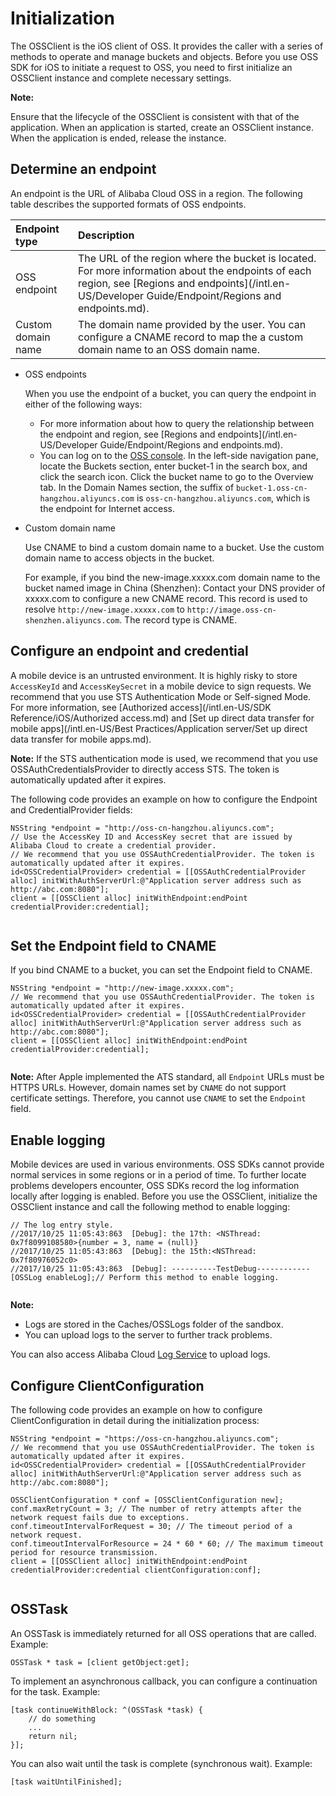# Initialization

The OSSClient is the iOS client of OSS. It provides the caller with a series of methods to operate and manage buckets and objects. Before you use OSS SDK for iOS to initiate a request to OSS, you need to first initialize an OSSClient instance and complete necessary settings.

**Note:**

Ensure that the lifecycle of the OSSClient is consistent with that of the application. When an application is started, create an OSSClient instance. When the application is ended, release the instance.

## Determine an endpoint

An endpoint is the URL of Alibaba Cloud OSS in a region. The following table describes the supported formats of OSS endpoints.

|Endpoint type|Description|
|:------------|:----------|
|OSS endpoint|The URL of the region where the bucket is located. For more information about the endpoints of each region, see [Regions and endpoints](/intl.en-US/Developer Guide/Endpoint/Regions and endpoints.md).|
|Custom domain name|The domain name provided by the user. You can configure a CNAME record to map the a custom domain name to an OSS domain name.|

-   OSS endpoints

    When you use the endpoint of a bucket, you can query the endpoint in either of the following ways:

    -   For more information about how to query the relationship between the endpoint and region, see [Regions and endpoints](/intl.en-US/Developer Guide/Endpoint/Regions and endpoints.md).
    -   You can log on to the [OSS console](https://oss.console.aliyun.com/index#/). In the left-side navigation pane, locate the Buckets section, enter bucket-1 in the search box, and click the search icon. Click the bucket name to go to the Overview tab. In the Domain Names section, the suffix of `bucket-1.oss-cn-hangzhou.aliyuncs.com` is `oss-cn-hangzhou.aliyuncs.com`, which is the endpoint for Internet access.
-   Custom domain name

    Use CNAME to bind a custom domain name to a bucket. Use the custom domain name to access objects in the bucket.

    For example, if you bind the new-image.xxxxx.com domain name to the bucket named image in China \(Shenzhen\): Contact your DNS provider of xxxxx.com to configure a new CNAME record. This record is used to resolve `http://new-image.xxxxx.com` to `http://image.oss-cn-shenzhen.aliyuncs.com`. The record type is CNAME.


## Configure an endpoint and credential

A mobile device is an untrusted environment. It is highly risky to store `AccessKeyId` and `AccessKeySecret` in a mobile device to sign requests. We recommend that you use STS Authentication Mode or Self-signed Mode. For more information, see [Authorized access](/intl.en-US/SDK Reference/iOS/Authorized access.md) and [Set up direct data transfer for mobile apps](/intl.en-US/Best Practices/Application server/Set up direct data transfer for mobile apps.md).

**Note:** If the STS authentication mode is used, we recommend that you use OSSAuthCredentialsProvider to directly access STS. The token is automatically updated after it expires.

The following code provides an example on how to configure the Endpoint and CredentialProvider fields:

```language-objc
NSString *endpoint = "http://oss-cn-hangzhou.aliyuncs.com";
// Use the AccessKey ID and AccessKey secret that are issued by Alibaba Cloud to create a credential provider.
// We recommend that you use OSSAuthCredentialProvider. The token is automatically updated after it expires.
id<OSSCredentialProvider> credential = [[OSSAuthCredentialProvider alloc] initWithAuthServerUrl:@"Application server address such as http://abc.com:8080"];
client = [[OSSClient alloc] initWithEndpoint:endPoint credentialProvider:credential];
			
```

## Set the Endpoint field to CNAME

If you bind CNAME to a bucket, you can set the Endpoint field to CNAME.

```language-objc
NSString *endpoint = "http://new-image.xxxxx.com";
// We recommend that you use OSSAuthCredentialProvider. The token is automatically updated after it expires.
id<OSSCredentialProvider> credential = [[OSSAuthCredentialProvider alloc] initWithAuthServerUrl:@"Application server address such as http://abc.com:8080"];
client = [[OSSClient alloc] initWithEndpoint:endPoint credentialProvider:credential];
			
```

**Note:** After Apple implemented the ATS standard, all `Endpoint` URLs must be HTTPS URLs. However, domain names set by `CNAME` do not support certificate settings. Therefore, you cannot use `CNAME` to set the `Endpoint` field.

## Enable logging

Mobile devices are used in various environments. OSS SDKs cannot provide normal services in some regions or in a period of time. To further locate problems developers encounter, OSS SDKs record the log information locally after logging is enabled. Before you use the OSSClient, initialize the OSSClient instance and call the following method to enable logging:

```language-objc
// The log entry style.
//2017/10/25 11:05:43:863  [Debug]: the 17th: <NSThread: 0x7f8099108580>{number = 3, name = (null)}
//2017/10/25 11:05:43:863  [Debug]: the 15th:<NSThread: 0x7f80976052c0>
//2017/10/25 11:05:43:863  [Debug]: ----------TestDebug------------
[OSSLog enableLog];// Perform this method to enable logging.
				
```

**Note:**

-   Logs are stored in the Caches/OSSLogs folder of the sandbox.
-   You can upload logs to the server to further track problems.

You can also access Alibaba Cloud [Log Service](https://www.alibabacloud.com/product/log-service) to upload logs.

## Configure ClientConfiguration

The following code provides an example on how to configure ClientConfiguration in detail during the initialization process:

```language-objc
NSString *endpoint = "https://oss-cn-hangzhou.aliyuncs.com";
// We recommend that you use OSSAuthCredentialProvider. The token is automatically updated after it expires.
id<OSSCredentialProvider> credential = [[OSSAuthCredentialProvider alloc] initWithAuthServerUrl:@"Application server address such as http://abc.com:8080"];
                                                                                                        
OSSClientConfiguration * conf = [OSSClientConfiguration new];
conf.maxRetryCount = 3; // The number of retry attempts after the network request fails due to exceptions.
conf.timeoutIntervalForRequest = 30; // The timeout period of a network request.
conf.timeoutIntervalForResource = 24 * 60 * 60; // The maximum timeout period for resource transmission.
client = [[OSSClient alloc] initWithEndpoint:endPoint credentialProvider:credential clientConfiguration:conf];
			
```

## OSSTask

An OSSTask is immediately returned for all OSS operations that are called. Example:

```
OSSTask * task = [client getObject:get];
```

To implement an asynchronous callback, you can configure a continuation for the task. Example:

```
[task continueWithBlock: ^(OSSTask *task) {
    // do something
    ...
    return nil;
}];
```

You can also wait until the task is complete \(synchronous wait\). Example:

```
[task waitUntilFinished];
```

